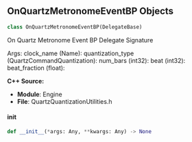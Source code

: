 ## OnQuartzMetronomeEventBP Objects

```python
class OnQuartzMetronomeEventBP(DelegateBase)
```

On Quartz Metronome Event BP  Delegate Signature

Args:
    clock_name (Name): 
    quantization_type (QuartzCommandQuantization): 
    num_bars (int32): 
    beat (int32): 
    beat_fraction (float):

**C++ Source:**

- **Module**: Engine
- **File**: QuartzQuantizationUtilities.h

<a id="unreal.OnQuartzMetronomeEventBP.__init__"></a>

#### __init__

```python
def __init__(*args: Any, **kwargs: Any) -> None
```

<a id="unreal.OnQueueSubtitles"></a>